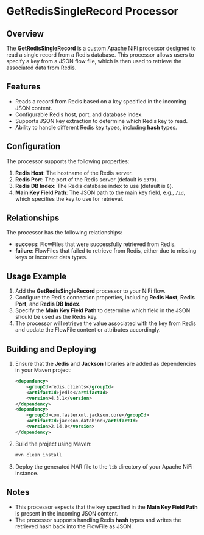 # GetRedisSingleRecord Processor

## Overview
The **GetRedisSingleRecord** is a custom Apache NiFi processor designed to read a single record from a Redis database. This processor allows users to specify a key from a JSON flow file, which is then used to retrieve the associated data from Redis.

## Features
- Reads a record from Redis based on a key specified in the incoming JSON content.
- Configurable Redis host, port, and database index.
- Supports JSON key extraction to determine which Redis key to read.
- Ability to handle different Redis key types, including **hash** types.

## Configuration
The processor supports the following properties:

1. **Redis Host**: The hostname of the Redis server.
2. **Redis Port**: The port of the Redis server (default is `6379`).
3. **Redis DB Index**: The Redis database index to use (default is `0`).
4. **Main Key Field Path**: The JSON path to the main key field, e.g., `/id`, which specifies the key to use for retrieval.

## Relationships
The processor has the following relationships:

- **success**: FlowFiles that were successfully retrieved from Redis.
- **failure**: FlowFiles that failed to retrieve from Redis, either due to missing keys or incorrect data types.

## Usage Example
1. Add the **GetRedisSingleRecord** processor to your NiFi flow.
2. Configure the Redis connection properties, including **Redis Host**, **Redis Port**, and **Redis DB Index**.
3. Specify the **Main Key Field Path** to determine which field in the JSON should be used as the Redis key.
4. The processor will retrieve the value associated with the key from Redis and update the FlowFile content or attributes accordingly.

## Building and Deploying
1. Ensure that the **Jedis** and **Jackson** libraries are added as dependencies in your Maven project:

   ```xml
   <dependency>
       <groupId>redis.clients</groupId>
       <artifactId>jedis</artifactId>
       <version>4.3.1</version>
   </dependency>
   <dependency>
       <groupId>com.fasterxml.jackson.core</groupId>
       <artifactId>jackson-databind</artifactId>
       <version>2.14.0</version>
   </dependency>
   ```

2. Build the project using Maven:

   ```sh
   mvn clean install
   ```

3. Deploy the generated NAR file to the `lib` directory of your Apache NiFi instance.

## Notes
- This processor expects that the key specified in the **Main Key Field Path** is present in the incoming JSON content.
- The processor supports handling Redis **hash** types and writes the retrieved hash back into the FlowFile as JSON.
